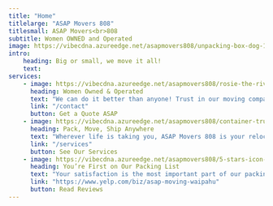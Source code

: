 ```yaml
---
title: "Home"
titlelarge: "ASAP Movers 808"
titlesmall: ASAP Movers<br>808
subtitle: Women OWNED and Operated
image: https://vibecdna.azureedge.net/asapmovers808/unpacking-box-dog-1440.jpg
intro:
    heading: Big or small, we move it all!
    text: 
services:
    - image: https://vibecdna.azureedge.net/asapmovers808/rosie-the-riveter-icon-417x417.png
      heading: Women Owned & Operated
      text: "We can do it better than anyone! Trust in our moving company’s experience and passion to keep you and your life moving forward."
      link: "/contact"
      button: Get a Quote ASAP
    - image: https://vibecdna.azureedge.net/asapmovers808/container-truck-icon-417x417.png
      heading: Pack, Move, Ship Anywhere
      text: "Wherever life is taking you, ASAP Movers 808 is your relocation company. We’ll pack your belongings and ship them where they need to be so you can focus on the important things."
      link: "/services"
      button: See Our Services
    - image: https://vibecdna.azureedge.net/asapmovers808/5-stars-icon-417x417.png
      heading: You’re First on Our Packing List
      text: "Your satisfaction is the most important part of our packing list! Customer service is our priority so you can enjoy a stress-free moving experience."
      link: "https://www.yelp.com/biz/asap-moving-waipahu"
      button: Read Reviews
---
```


